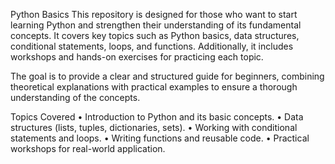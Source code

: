 Python Basics
This repository is designed for those who want to start learning Python and strengthen their understanding of its fundamental concepts. It covers key topics such as Python basics, data structures, conditional statements, loops, and functions. Additionally, it includes workshops and hands-on exercises for practicing each topic.

The goal is to provide a clear and structured guide for beginners, combining theoretical explanations with practical examples to ensure a thorough understanding of the concepts.

Topics Covered
• Introduction to Python and its basic concepts.
• Data structures (lists, tuples, dictionaries, sets).
• Working with conditional statements and loops.
• Writing functions and reusable code.
• Practical workshops for real-world application.
